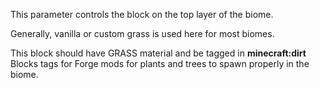 This parameter controls the block on the top layer of the biome.

Generally, vanilla or custom grass is used here for most biomes.

This block should have GRASS material and be tagged in <b>minecraft:dirt</b> Blocks tags for Forge mods for plants and trees to spawn properly in the biome.